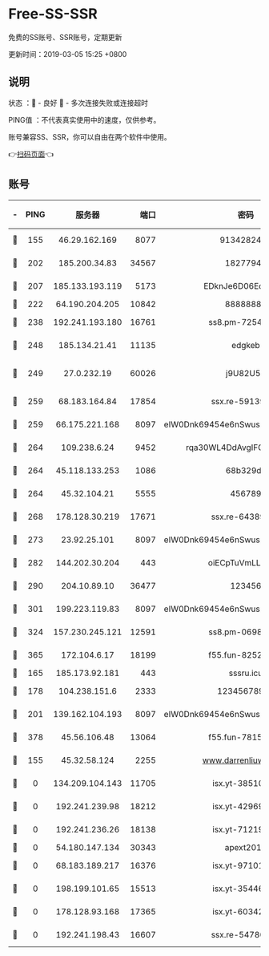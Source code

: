# Free-SS-SSR

免费的SS账号、SSR账号，定期更新

更新时间：2019-03-05 15:25 +0800

## 说明

状态     ：🙂 - 良好 🙁 - 多次连接失败或连接超时

PING值   ：不代表真实使用中的速度，仅供参考。

账号兼容SS、SSR，你可以自由在两个软件中使用。

👉[扫码页面](https://liesauer.github.io/free-ss-ssr.github.io/)👈

## 账号

|-|PING|服务器|端口|密码|加密方式|区域|
|:----:|:----:|:-----:|-----:|:----:|:----:|:----:|
|🙂|155|46.29.162.169|8077|9134282479|aes-256-cfb|RU|
|🙂|202|185.200.34.83|34567|18277940|aes-256-cfb|US|
|🙂|207|185.133.193.119|5173|EDknJe6D06EoWDaw|aes-256-cfb|US|
|🙂|222|64.190.204.205|10842|88888888|rc4-md5|US|
|🙂|238|192.241.193.180|16761|ss8.pm-72545882|aes-256-cfb|US|
|🙂|248|185.134.21.41|11135|edgkeb|aes-256-cfb|GB|
|🙂|249|27.0.232.19|60026|j9U82U53|xchacha20-ietf-poly1305|HK|
|🙂|259|68.183.164.84|17854|ssx.re-59139311|aes-256-cfb|US|
|🙂|259|66.175.221.168|8097|eIW0Dnk69454e6nSwuspv9DmS201tQ0D|aes-256-cfb|US|
|🙂|264|109.238.6.24|9452|rqa30WL4DdAvgIFG6Fs3znzTa|aes-256-cfb|FR|
|🙂|264|45.118.133.253|1086|68b329da|aes-256-cfb|SG|
|🙂|264|45.32.104.21|5555|456789|aes-256-cfb|SG|
|🙂|268|178.128.30.219|17671|ssx.re-64389778|aes-256-cfb|SG|
|🙂|273|23.92.25.101|8097|eIW0Dnk69454e6nSwuspv9DmS201tQ0D|aes-256-cfb|US|
|🙂|282|144.202.30.204|443|oiECpTuVmLLxk4Ts|aes-256-cfb|US|
|🙂|290|204.10.89.10|36477|123456|aes-256-cfb|US|
|🙂|301|199.223.119.83|8097|eIW0Dnk69454e6nSwuspv9DmS201tQ0D|aes-256-cfb|US|
|🙂|324|157.230.245.121|12591|ss8.pm-06983018|aes-256-cfb|SG|
|🙂|365|172.104.6.17|18199|f55.fun-82524174|aes-256-cfb|US|
|🙂|165|185.173.92.181|443|sssru.icu|rc4-md5|RU|
|🙂|178|104.238.151.6|2333|12345678900|aes-256-cfb|JP|
|🙂|201|139.162.104.193|8097|eIW0Dnk69454e6nSwuspv9DmS201tQ0D|aes-256-cfb|JP|
|🙂|378|45.56.106.48|13064|f55.fun-78155284|aes-256-cfb|US|
|🙁|155|45.32.58.124|2255|www.darrenliuwei.com|aes-256-cfb|JP|
|🙁|0|134.209.104.143|11705|isx.yt-38510096|aes-256-cfb|SG|
|🙁|0|192.241.239.98|18212|isx.yt-42969531|aes-256-cfb|US|
|🙁|0|192.241.236.26|18138|isx.yt-71219423|aes-256-cfb|US|
|🙁|0|54.180.147.134|30343|apext2019|chacha20|KR|
|🙁|0|68.183.189.217|16376|isx.yt-97101614|aes-256-cfb|SG|
|🙁|0|198.199.101.65|15513|isx.yt-35446579|aes-256-cfb|US|
|🙁|0|178.128.93.168|17365|isx.yt-60342023|aes-256-cfb|SG|
|🙁|0|192.241.198.43|16607|ssx.re-54780207|aes-256-cfb|US|
